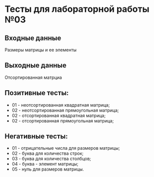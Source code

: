 # Тесты для лабораторной работы №03

## Входные данные
Размеры матрицы и ее элементы
## Выходные данные
Отсортированная матрциа

## Позитивные тесты:
- 01 - неотсортированная квадратная матрица;
- 02 - неотсортированная прямоугольная матрица;
- 02 - отсортированная квадратная матрица;
- 02 - отсортированная прямоугольная матрица;
## Негативные тесты:
- 01 - отрицательные числа для размеров матрицы;
- 02 - буква для количества строк;
- 03 - буква для количества столбцов;
- 04 - буква - элемент матрицы;
- 05 - нуль для размеров матрицы.